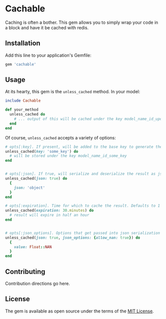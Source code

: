 # Cachable
Caching is often a bother. This gem allows you to simply wrap your code in a block and have it be cached with redis.

## Installation
Add this line to your application's Gemfile:

```ruby
gem 'cachable'
```

## Usage
At its hearty, this gem is the `unless_cached` method. In your model:

```ruby
include Cachable

def your_method
  unless_cached do 
    # ... output of this will be cached under the key model_name_id_updated_at_your_method 
  end
end
```

Of course, `unless_cached` accepts a variety of options:
```ruby
# opts[:key]. If present, will be added to the base key to generate the full key. Defaults to the name of the caller.
unless_cached(key: 'some_key') do
  # will be stored under the key model_name_id_some_key
end


# opts[:json]. If true, will serialize and deserialize the result as json
unless_cached(json: true) do
  {
    json: 'object'
  }
end

# opts[:expiration]. Time for which to cache the result. Defaults to 1 day
unless_cached(expiration: 30.minutes) do
  # result will expire in half an hour
end


# opts[:json_options]. Options that get passed into json serialization and deserialization
unless_cached(json: true, json_options: {allow_nan: true}) do
  {
    value: Float::NAN
  }
end
```


## Contributing
Contribution directions go here.

## License
The gem is available as open source under the terms of the [MIT License](http://opensource.org/licenses/MIT).
